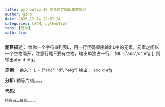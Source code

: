 ```yaml
---
title: pythonTip 39 简单题之输出格式练习
author: gznb
date: 2020-12-14 12:52:24
categories: [ACM, pythonTip]
tags: [简单]
math: true
---
```


**题目描述：**
给你一个字符串列表L，用一行代码顺序输出L中的元素，元素之间以一个空格隔开，注意行尾不要有空格，输出单独占一行。
如L=['abc','d','efg'], 则输出abc d efg。

**示例：**
输入：
L = ["abc", "d", "efg"]
输出：
abc d efg


**分析:**
稍等片刻。。。。

**代码:**
```python
精彩马上继续。。。。。
```
